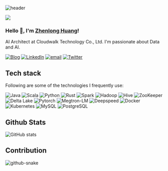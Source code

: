 ![header](https://user-images.githubusercontent.com/59918011/188706237-350b85a4-f2b8-43e1-9ef1-a853a41cc3d9.png)

![](https://komarev.com/ghpvc/?username=zhenlohuang&color=brightgreen)

### Hello 👋, I'm [Zhenlong Huang](https://www.linkedin.com/in/zhenlohuang/)!

AI Architect at Cloudwalk Technology Co., Ltd. I'm passionate about Data and AI.

[![Blog](https://img.shields.io/badge/Blog-777BB3?logo=hexo&logoColor=white&style=for-the-badge)](http://yidoo.xyz/)
[![LinkedIn](https://img.shields.io/badge/LinkedIn-0077C5?logo=linkedin&logoColor=white&style=for-the-badge)](https://www.linkedin.com/in/zhenlohuang/)
[![email](https://img.shields.io/badge/Email-ED4127?style=for-the-badge&logo=gmail&logoColor=white)](mailto:zhenlohuang@gmail.com)
[![Twitter](https://img.shields.io/badge/Twitter-0077C5?style=for-the-badge&logo=twitter&logoColor=white)](https://twitter.com/zhenlohuang)

## Tech stack

Following are some of the technologies I frequently use:

<div>
  <img
    alt="Java"
    src="https://img.shields.io/badge/-Java-ED4127?style=flat-square&logo=CoffeeScript&logoColor=white"
  />
  <img
    alt="Scala"
    src="https://img.shields.io/badge/-Scala-f0db4f?style=flat-square&logo=scala&logoColor=black"
  />
  <img
    alt="Python"
    src="https://img.shields.io/badge/-Python-306998?style=flat-square&logo=python&logoColor=white"
  />
  <img
    alt="Rust"
    src="https://img.shields.io/badge/-Rust-777BB3?style=flat-square&logo=rust&logoColor=white"
  />
  <img
    alt="Spark"
    src="https://img.shields.io/badge/-Spark-3BB8AA?style=flat-square&logo=spark&logoColor=white"
  />
   <img
    alt="Hadoop"
    src="https://img.shields.io/badge/-Hadoop-42b883?style=flat-square&logo=hadoop&logoColor=white"
  />
  <img
    alt="Hive"
    src="https://img.shields.io/badge/-Hive-CC6699?style=flat-square&logo=hive&logoColor=white"
  />
  <img
    alt="ZooKeeper"
    src="https://img.shields.io/badge/-ZooKeeper-dd1b16?style=flat-square&logo=zookeeper&logoColor=white"
  />
  <img
    alt="Delta Lake"
    src="https://img.shields.io/badge/-Delta_Lake-45b8d8?style=flat-square&logo=delta&logoColor=white"
  />
  <img
    alt="Pytorch"
    src="https://img.shields.io/badge/-Pytorch-00007C?style=flat-square&logo=pytorch&logoColor=white"
  />
  <img
    alt="Megtron-LM"
    src="https://img.shields.io/badge/-Megtron_LM-fb503b?style=flat-square&logo=megtron&logoColor=white"
  />
  <img
    alt="Deepspeed"
    src="https://img.shields.io/badge/-Deepspeed-e0234e?style=flat-square&logo=deepspeed&logoColor=white"
  />
  <img
    alt="Docker"
    src="https://img.shields.io/badge/-Docker-E34F26?style=flat-square&logo=docker&logoColor=white"
  />
  <img
    alt="Kubernetes"
    src="https://img.shields.io/badge/-Kubernetes-E34F26?style=flat-square&logo=kubernetes&logoColor=white"
  />
  <img
    alt="MySQL"
    src="https://img.shields.io/badge/-MySQL-00718B?style=flat-square&logo=mysql&logoColor=white"
  />
  <img
    alt="PostgreSQL"
    src="https://img.shields.io/badge/-PostgreSQL-0064a5?style=flat-square&logo=postgresql&logoColor=white"
  />
</div>

## Github Stats
![GitHub stats](https://github-readme-stats.vercel.app/api?username=zhenlohuang&count_private=true&show_icons=true&theme=transparent)

## Contribution
<picture>
  <source media="(prefers-color-scheme: dark)" srcset="github-snake-dark.svg" />
  <source media="(prefers-color-scheme: light)" srcset="github-snake.svg" />
  <img alt="github-snake" src="github-snake.svg" />
</picture>
